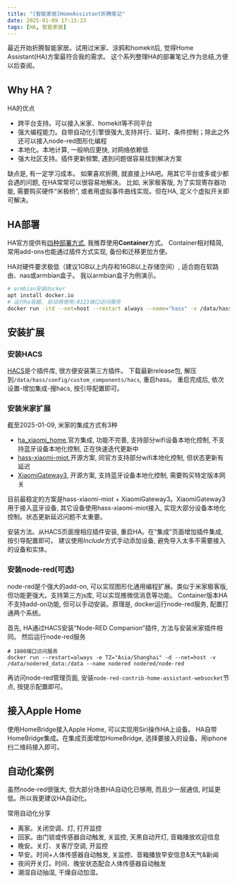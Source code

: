 ```yaml
---
title: "[智能家居]HomeAssistant折腾笔记"
date: 2025-01-09 17:15:23
tags: [HA, 智能家居]
---
```


最近开始折腾智能家居。试用过米家、涂鸦和homekit后, 觉得Home Assistant(HA)方案最符合我的需求。
这个系列整理HA的部署笔记,作为总结,方便以后查阅。
<!-- more -->


## Why HA？
HA的优点
- 跨平台支持。可以接入米家、homekit等不同平台
- 强大编程能力。自带自动化引擎很强大,支持并行、延时、条件控制；除此之外还可以接入node-red图形化编程
- 本地化。本地计算, 一般响应更快, 对网络依赖低
- 强大社区支持。插件更新频繁, 遇到问题很容易找到解决方案

缺点是, 有一定学习成本。
如果喜欢折腾, 就直接上HA吧。用其它平台或多或少都会遇的问题, 在HA常常可以很容易地解决。
比如, 米家极客版, 为了实现寄存器功能, 需要购买硬件“米极桥”, 或者用虚拟事件曲线实现。但在HA, 定义个虚拟开关即可解决。


## HA部署
HA官方提供有[四种部署方式](https://www.home-assistant.io/installation), 我推荐使用**Container**方式。
Container相对精简, 常用add-ons也能通过插件方式实现, 备份和迁移更加方便。

HA对硬件要求极低（建议1GB以上内存和16GB以上存储空间）, 适合跑在软路由、nas或armbian盒子。
我以armbian盒子为例演示。

```sh
# armbian安装docker
apt install docker.io
# 运行ha容器, 启动用使用:8123端口访问服务
docker run -itd --net=host --restart always --name="hass" -v /data/hass/config:/config homeassistant/home-assistant:latest
```

## 安装扩展
### 安装HACS
[HACS](https://github.com/hacs/integration)是个插件库, 很方便安装第三方插件。
下载最新release包, 解压到`/data/hass/config/custom_components/hacs`, 重启hass。
重启完成后, 依次 设置-增加集成-搜hacs, 按引导配置即可。


### 安装米家扩展
截至2025-01-09, 米家的集成方式有3种
- [ha_xiaomi_home](https://github.com/XiaoMi/ha_xiaomi_home),官方集成, 功能不完善, 支持部分wifi设备本地化控制, 不支持蓝牙设备本地化控制, 正在快速迭代更新中
- [hass-xiaomi-miot](https://github.com/al-one/hass-xiaomi-miot),开源方案, 同官方支持部分wifi本地化控制, 但状态更新有延迟
- [XiaomiGateway3](https://github.com/AlexxIT/XiaomiGateway3), 开源方案, 支持蓝牙设备本地化控制, 需要购买特定版本网关

目前最稳定的方案是hass-xiaomi-miot + XiaomiGateway3。XiaomiGateway3用于接入蓝牙设备, 其它设备使用hass-xiaomi-miot接入, 实现大部分设备本地化控制。状态更新延迟问题不太重要。

安装方法。从HACS页面搜相应插件安装, 重启HA。在“集成”页面增加插件集成, 按引导配置即可。
建议使用*Include*方式手动添加设备, 避免导入太多不需要接入的设备和实体。


### 安装node-red(可选)
node-red是个强大的add-on, 可以实现图形化通用编程扩展。类似于米家极客版, 但功能更强大。支持第三方js库, 可以实现推微信消息等功能。
Container版本HA不支持add-on功能, 但可以手动安装。原理是, docker运行node-red服务, 配置打通两个系统。

首先, HA通过HACS安装“Node-RED Companion”插件, 方法与安装米家插件相同。
然后运行node-red服务
```
# 1880端口访问服务
docker run --restart=always -e TZ="Asia/Shanghai" -d --net=host -v /data/nodered_data:/data --name nodered nodered/node-red
```

再访问node-red管理页面, 安装`node-red-contrib-home-assistant-websocket`节点, 按提示配置即可。

## 接入Apple Home

使用HomeBridge接入Apple Home, 可以实现用Siri操作HA上设备。
HA自带HomeBridge集成。在集成页面增加HomeBridge, 选择要接入的设备。用iphone扫二维码接入即可。


## 自动化案例
虽然node-red很强大, 但大部分场景HA自动化已够用, 而且少一层通信, 时延更低。所以我更建议HA自动化。

常用自动化分享
- 离家。关闭空调、灯, 打开监控
- 回家。由门锁或传感器自动触发, 关监控, 天黑自动开灯, 音箱播放欢迎信息
- 晚安。关灯、关客厅空调, 开监控
- 早安。时间+人体传感器自动触发, 关监控、音箱播放早安信息&天气&新闻
- 夜间开关灯。时间、晚安状态配合人体传感器自动触发
- 潮湿自动抽湿, 干燥自动加湿。


